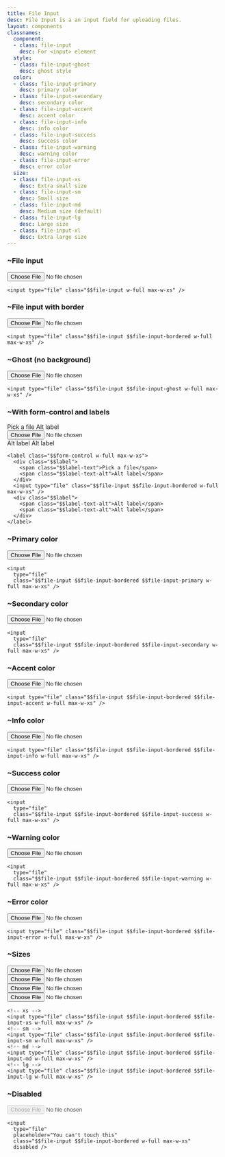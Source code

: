 ```yaml
---
title: File Input
desc: File Input is a an input field for uploading files.
layout: components
classnames:
  component:
  - class: file-input
    desc: For <input> element
  style:
  - class: file-input-ghost
    desc: ghost style
  color:
  - class: file-input-primary
    desc: primary color
  - class: file-input-secondary
    desc: secondary color
  - class: file-input-accent
    desc: accent color
  - class: file-input-info
    desc: info color
  - class: file-input-success
    desc: success color
  - class: file-input-warning
    desc: warning color
  - class: file-input-error
    desc: error color
  size:
  - class: file-input-xs
    desc: Extra small size
  - class: file-input-sm
    desc: Small size
  - class: file-input-md
    desc: Medium size (default)
  - class: file-input-lg
    desc: Large size
  - class: file-input-xl
    desc: Extra large size
---
```


<script>
  import Component from "$components/Component.svelte"
</script>

### ~File input
<input type="file" class="file-input w-full max-w-xs" />

```~html
<input type="file" class="$$file-input w-full max-w-xs" />
```


### ~File input with border
<input type="file" class="file-input file-input-bordered w-full max-w-xs" />

```~html
<input type="file" class="$$file-input $$file-input-bordered w-full max-w-xs" />
```


### ~Ghost (no background)
<input type="file" class="file-input file-input-ghost w-full max-w-xs" />

```~html
<input type="file" class="$$file-input $$file-input-ghost w-full max-w-xs" />
```


### ~With form-control and labels
<label class="form-control w-full max-w-xs">
  <div class="label">
    <span class="label-text">Pick a file</span>
    <span class="label-text-alt">Alt label</span>
  </div>
  <input type="file" class="file-input file-input-bordered w-full max-w-xs" />
  <div class="label">
    <span class="label-text-alt">Alt label</span>
    <span class="label-text-alt">Alt label</span>
  </div>
</label>

```~html
<label class="$$form-control w-full max-w-xs">
  <div class="$$label">
    <span class="$$label-text">Pick a file</span>
    <span class="$$label-text-alt">Alt label</span>
  </div>
  <input type="file" class="$$file-input $$file-input-bordered w-full max-w-xs" />
  <div class="$$label">
    <span class="$$label-text-alt">Alt label</span>
    <span class="$$label-text-alt">Alt label</span>
  </div>
</label>
```


### ~Primary color
<input type="file" class="file-input file-input-bordered file-input-primary w-full max-w-xs" />

```~html
<input
  type="file"
  class="$$file-input $$file-input-bordered $$file-input-primary w-full max-w-xs" />
```


### ~Secondary color
<input type="file" class="file-input file-input-bordered file-input-secondary w-full max-w-xs" />

```~html
<input
  type="file"
  class="$$file-input $$file-input-bordered $$file-input-secondary w-full max-w-xs" />
```


### ~Accent color
<input type="file" class="file-input file-input-bordered file-input-accent w-full max-w-xs" />

```~html
<input type="file" class="$$file-input $$file-input-bordered $$file-input-accent w-full max-w-xs" />
```


### ~Info color
<input type="file" class="file-input file-input-bordered file-input-info w-full max-w-xs" />

```~html
<input type="file" class="$$file-input $$file-input-bordered $$file-input-info w-full max-w-xs" />
```


### ~Success color
<input type="file" class="file-input file-input-bordered file-input-success w-full max-w-xs" />

```~html
<input
  type="file"
  class="$$file-input $$file-input-bordered $$file-input-success w-full max-w-xs" />
```


### ~Warning color
<input type="file" class="file-input file-input-bordered file-input-warning w-full max-w-xs" />

```~html
<input
  type="file"
  class="$$file-input $$file-input-bordered $$file-input-warning w-full max-w-xs" />
```


### ~Error color
<input type="file" class="file-input file-input-bordered file-input-error w-full max-w-xs" />

```~html
<input type="file" class="$$file-input $$file-input-bordered $$file-input-error w-full max-w-xs" />
```


### ~Sizes
<div class="flex flex-col gap-4 w-full items-center">
  <input type="file" class="file-input file-input-bordered file-input-xs w-full max-w-xs" />
  <input type="file" class="file-input file-input-bordered file-input-sm w-full max-w-xs" />
  <input type="file" class="file-input file-input-bordered file-input-md w-full max-w-xs" />
  <input type="file" class="file-input file-input-bordered file-input-lg w-full max-w-xs" />
</div>

```~html
<!-- xs -->
<input type="file" class="$$file-input $$file-input-bordered $$file-input-xs w-full max-w-xs" />
<!-- sm -->
<input type="file" class="$$file-input $$file-input-bordered $$file-input-sm w-full max-w-xs" />
<!-- md -->
<input type="file" class="$$file-input $$file-input-bordered $$file-input-md w-full max-w-xs" />
<!-- lg -->
<input type="file" class="$$file-input $$file-input-bordered $$file-input-lg w-full max-w-xs" />
```


### ~Disabled
<input type="file" placeholder="You can't touch this" class="file-input file-input-bordered w-full max-w-xs" disabled />

```~html
<input
  type="file"
  placeholder="You can't touch this"
  class="$$file-input $$file-input-bordered w-full max-w-xs"
  disabled />
```

